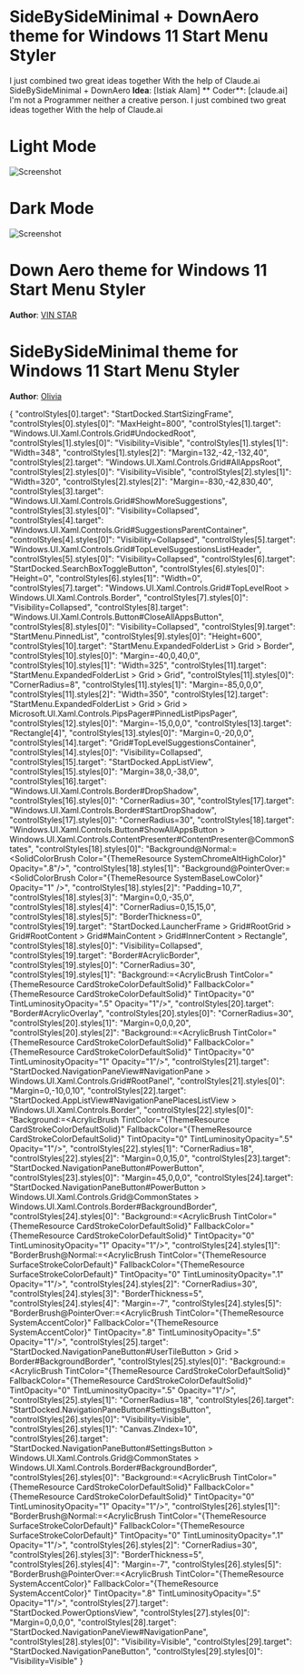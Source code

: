 # SideBySideMinimal + DownAero theme for Windows 11 Start Menu Styler
I just combined two great ideas together With the help of Claude.ai SideBySideMinimal + DownAero
**Idea**: [Istiak Alam] ** Coder**: [claude.ai]
I'm not a Programmer neither a creative person. I just combined two great ideas together With the help of Claude.ai



# Light Mode
![Screenshot](Light%20Mode.png)


# Dark Mode
![Screenshot](Dark%20Mode.png)


# Down Aero theme for Windows 11 Start Menu Styler
**Author**: [VIN STAR](https://github.com/vinstartheme)

# SideBySideMinimal theme for Windows 11 Start Menu Styler
**Author**: [Olivia](https://github.com/OliviaIsTyping)





{
  "controlStyles[0].target": "StartDocked.StartSizingFrame",
  "controlStyles[0].styles[0]": "MaxHeight=800",
  "controlStyles[1].target": "Windows.UI.Xaml.Controls.Grid#UndockedRoot",
  "controlStyles[1].styles[0]": "Visibility=Visible",
  "controlStyles[1].styles[1]": "Width=348",
  "controlStyles[1].styles[2]": "Margin=132,-42,-132,40",
  "controlStyles[2].target": "Windows.UI.Xaml.Controls.Grid#AllAppsRoot",
  "controlStyles[2].styles[0]": "Visibility=Visible",
  "controlStyles[2].styles[1]": "Width=320",
  "controlStyles[2].styles[2]": "Margin=-830,-42,830,40",
  "controlStyles[3].target": "Windows.UI.Xaml.Controls.Grid#ShowMoreSuggestions",
  "controlStyles[3].styles[0]": "Visibility=Collapsed",
  "controlStyles[4].target": "Windows.UI.Xaml.Controls.Grid#SuggestionsParentContainer",
  "controlStyles[4].styles[0]": "Visibility=Collapsed",
  "controlStyles[5].target": "Windows.UI.Xaml.Controls.Grid#TopLevelSuggestionsListHeader",
  "controlStyles[5].styles[0]": "Visibility=Collapsed",
  "controlStyles[6].target": "StartDocked.SearchBoxToggleButton",
  "controlStyles[6].styles[0]": "Height=0",
  "controlStyles[6].styles[1]": "Width=0",
  "controlStyles[7].target": "Windows.UI.Xaml.Controls.Grid#TopLevelRoot > Windows.UI.Xaml.Controls.Border",
  "controlStyles[7].styles[0]": "Visibility=Collapsed",
  "controlStyles[8].target": "Windows.UI.Xaml.Controls.Button#CloseAllAppsButton",
  "controlStyles[8].styles[0]": "Visibility=Collapsed",
  "controlStyles[9].target": "StartMenu.PinnedList",
  "controlStyles[9].styles[0]": "Height=600",
  "controlStyles[10].target": "StartMenu.ExpandedFolderList > Grid > Border",
  "controlStyles[10].styles[0]": "Margin=-40,0,40,0",
  "controlStyles[10].styles[1]": "Width=325",
  "controlStyles[11].target": "StartMenu.ExpandedFolderList > Grid > Grid",
  "controlStyles[11].styles[0]": "CornerRadius=8",
  "controlStyles[11].styles[1]": "Margin=-85,0,0,0",
  "controlStyles[11].styles[2]": "Width=350",
  "controlStyles[12].target": "StartMenu.ExpandedFolderList > Grid > Grid > Microsoft.UI.Xaml.Controls.PipsPager#PinnedListPipsPager",
  "controlStyles[12].styles[0]": "Margin=-15,0,0,0",
  "controlStyles[13].target": "Rectangle[4]",
  "controlStyles[13].styles[0]": "Margin=0,-20,0,0",
  "controlStyles[14].target": "Grid#TopLevelSuggestionsContainer",
  "controlStyles[14].styles[0]": "Visibility=Collapsed",
  "controlStyles[15].target": "StartDocked.AppListView",
  "controlStyles[15].styles[0]": "Margin=38,0,-38,0",
  "controlStyles[16].target": "Windows.UI.Xaml.Controls.Border#DropShadow",
  "controlStyles[16].styles[0]": "CornerRadius=30",
  "controlStyles[17].target": "Windows.UI.Xaml.Controls.Border#StartDropShadow",
  "controlStyles[17].styles[0]": "CornerRadius=30",
  "controlStyles[18].target": "Windows.UI.Xaml.Controls.Button#ShowAllAppsButton > Windows.UI.Xaml.Controls.ContentPresenter#ContentPresenter@CommonStates",
  "controlStyles[18].styles[0]": "Background@Normal:=<SolidColorBrush Color=\"{ThemeResource SystemChromeAltHighColor}\" Opacity=\".8\"/>",
  "controlStyles[18].styles[1]": "Background@PointerOver:=<SolidColorBrush Color=\"{ThemeResource SystemBaseLowColor}\" Opacity=\"1\" />",
  "controlStyles[18].styles[2]": "Padding=10,7",
  "controlStyles[18].styles[3]": "Margin=0,0,-35,0",
  "controlStyles[18].styles[4]": "CornerRadius=0,15,15,0",
  "controlStyles[18].styles[5]": "BorderThickness=0",
  "controlStyles[19].target": "StartDocked.LauncherFrame > Grid#RootGrid > Grid#RootContent > Grid#MainContent > Grid#InnerContent > Rectangle",
  "controlStyles[18].styles[0]": "Visibility=Collapsed",
  "controlStyles[19].target": "Border#AcrylicBorder",
  "controlStyles[19].styles[0]": "CornerRadius=30",
  "controlStyles[19].styles[1]": "Background:=<AcrylicBrush TintColor=\"{ThemeResource CardStrokeColorDefaultSolid}\" FallbackColor=\"{ThemeResource CardStrokeColorDefaultSolid}\" TintOpacity=\"0\" TintLuminosityOpacity=\".5\" Opacity=\"1\"/>",
  "controlStyles[20].target": "Border#AcrylicOverlay",
  "controlStyles[20].styles[0]": "CornerRadius=30",
  "controlStyles[20].styles[1]": "Margin=0,0,0,20",
  "controlStyles[20].styles[2]": "Background:=<AcrylicBrush TintColor=\"{ThemeResource CardStrokeColorDefaultSolid}\" FallbackColor=\"{ThemeResource CardStrokeColorDefaultSolid}\" TintOpacity=\"0\" TintLuminosityOpacity=\"1\" Opacity=\"1\"/>",
  "controlStyles[21].target": "StartDocked.NavigationPaneView#NavigationPane > Windows.UI.Xaml.Controls.Grid#RootPanel",
  "controlStyles[21].styles[0]": "Margin=0,-10,0,10",
  "controlStyles[22].target": "StartDocked.AppListView#NavigationPanePlacesListView > Windows.UI.Xaml.Controls.Border",
  "controlStyles[22].styles[0]": "Background:=<AcrylicBrush TintColor=\"{ThemeResource CardStrokeColorDefaultSolid}\" FallbackColor=\"{ThemeResource CardStrokeColorDefaultSolid}\" TintOpacity=\"0\" TintLuminosityOpacity=\".5\" Opacity=\"1\"/>",
  "controlStyles[22].styles[1]": "CornerRadius=18",
  "controlStyles[22].styles[2]": "Margin=0,0,15,0",
  "controlStyles[23].target": "StartDocked.NavigationPaneButton#PowerButton",
  "controlStyles[23].styles[0]": "Margin=45,0,0,0",
  "controlStyles[24].target": "StartDocked.NavigationPaneButton#PowerButton > Windows.UI.Xaml.Controls.Grid@CommonStates > Windows.UI.Xaml.Controls.Border#BackgroundBorder",
  "controlStyles[24].styles[0]": "Background:=<AcrylicBrush TintColor=\"{ThemeResource CardStrokeColorDefaultSolid}\" FallbackColor=\"{ThemeResource CardStrokeColorDefaultSolid}\" TintOpacity=\"0\" TintLuminosityOpacity=\"1\" Opacity=\"1\"/>",
  "controlStyles[24].styles[1]": "BorderBrush@Normal:=<AcrylicBrush TintColor=\"{ThemeResource SurfaceStrokeColorDefault}\" FallbackColor=\"{ThemeResource SurfaceStrokeColorDefault}\" TintOpacity=\"0\" TintLuminosityOpacity=\".1\" Opacity=\"1\"/>",
  "controlStyles[24].styles[2]": "CornerRadius=30",
  "controlStyles[24].styles[3]": "BorderThickness=5",
  "controlStyles[24].styles[4]": "Margin=-7",
  "controlStyles[24].styles[5]": "BorderBrush@PointerOver:=<AcrylicBrush TintColor=\"{ThemeResource SystemAccentColor}\" FallbackColor=\"{ThemeResource SystemAccentColor}\" TintOpacity=\".8\" TintLuminosityOpacity=\".5\" Opacity=\"1\"/>",
  "controlStyles[25].target": "StartDocked.NavigationPaneButton#UserTileButton > Grid > Border#BackgroundBorder",
  "controlStyles[25].styles[0]": "Background:=<AcrylicBrush TintColor=\"{ThemeResource CardStrokeColorDefaultSolid}\" FallbackColor=\"{ThemeResource CardStrokeColorDefaultSolid}\" TintOpacity=\"0\" TintLuminosityOpacity=\".5\" Opacity=\"1\"/>",
  "controlStyles[25].styles[1]": "CornerRadius=18",
  "controlStyles[26].target": "StartDocked.NavigationPaneButton#SettingsButton",
  "controlStyles[26].styles[0]": "Visibility=Visible",
  "controlStyles[26].styles[1]": "Canvas.ZIndex=10",
  "controlStyles[26].target": "StartDocked.NavigationPaneButton#SettingsButton > Windows.UI.Xaml.Controls.Grid@CommonStates > Windows.UI.Xaml.Controls.Border#BackgroundBorder",
  "controlStyles[26].styles[0]": "Background:=<AcrylicBrush TintColor=\"{ThemeResource CardStrokeColorDefaultSolid}\" FallbackColor=\"{ThemeResource CardStrokeColorDefaultSolid}\" TintOpacity=\"0\" TintLuminosityOpacity=\"1\" Opacity=\"1\"/>",
  "controlStyles[26].styles[1]": "BorderBrush@Normal:=<AcrylicBrush TintColor=\"{ThemeResource SurfaceStrokeColorDefault}\" FallbackColor=\"{ThemeResource SurfaceStrokeColorDefault}\" TintOpacity=\"0\" TintLuminosityOpacity=\".1\" Opacity=\"1\"/>",
  "controlStyles[26].styles[2]": "CornerRadius=30",
  "controlStyles[26].styles[3]": "BorderThickness=5",
  "controlStyles[26].styles[4]": "Margin=-7",
  "controlStyles[26].styles[5]": "BorderBrush@PointerOver:=<AcrylicBrush TintColor=\"{ThemeResource SystemAccentColor}\" FallbackColor=\"{ThemeResource SystemAccentColor}\" TintOpacity=\".8\" TintLuminosityOpacity=\".5\" Opacity=\"1\"/>",
  "controlStyles[27].target": "StartDocked.PowerOptionsView",
  "controlStyles[27].styles[0]": "Margin=0,0,0,0",
  "controlStyles[28].target": "StartDocked.NavigationPaneView#NavigationPane",
  "controlStyles[28].styles[0]": "Visibility=Visible",
  "controlStyles[29].target": "StartDocked.NavigationPaneButton",
  "controlStyles[29].styles[0]": "Visibility=Visible"
}
